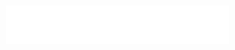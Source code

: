 <picture>
  <source srcset="assets/logo_light.png" media="(prefers-color-scheme: dark)">
  <img src="assets/logo_dark.png" alt="Logo">
</picture>
